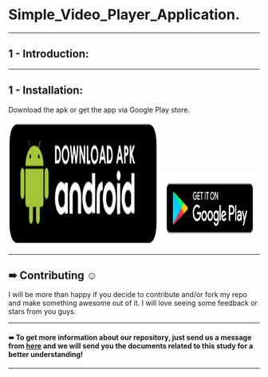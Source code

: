 # Simple_Video_Player_Application.

***
## 1 - Introduction:


***
## 1 - Installation:

Download the apk or get the app via Google Play store.


<p  href="url" align="center"  >
  <img src="https://github.com/AhmedSamirScience/Simple_Video_Player_Application./blob/main/apkpic.png"             height="250" width="300"  />
 <img src="https://github.com/AhmedSamirScience/Simple_Video_Player_Application./blob/main/playstorelogo.png"              height="150" width="200" /> 
</p>
 
***
## ➠ Contributing ☺
I will be more than happy if you decide to contribute and/or fork my repo and make something awesome out of it. I will love seeing some feedback or stars from you guys.

***
#### ➠ To get more information about our repository, just send us a message from [here](https://www.linkedin.com/in/ahmedsamir13/) and we will send you the documents related to this study for a better understanding!
 
***
